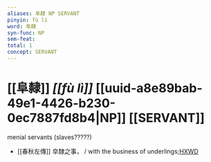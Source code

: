 ```yaml
---
aliases: 阜隸 NP SERVANT
pinyin: fù lì
word: 阜隸
syn-func: NP
sem-feat: 
total: 1
concept: SERVANT 
---
```

# [[阜隸]] *[[fù lì]]*  [[uuid-a8e89bab-49e1-4426-b230-0ec7887fd8b4|NP]] [[SERVANT]]
menial servants (slaves?????)
 - [[春秋左傳]] 皁隸之事， / with the business of underlings;[HXWD](https://hxwd.org/textview.html?location=KR1e0001_tls_001-98a.38)